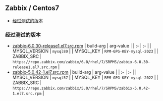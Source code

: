 ## Zabbix / Centos7 <!-- omit in toc -->

- [经过测试的版本](#经过测试的版本)


### 经过测试的版本
- [zabbix-6.0.30-release1.el7.src.rpm](https://repo.zabbix.com/zabbix/6.0/rhel/7/SRPMS/zabbix-6.0.30-release1.el7.src.rpm)
  | build-arg | arg-value |
  |     :-    |     :-    |
  | MYSQL_VERSION | `mysql80` |
  | MYSQL_KEY | `RPM-GPG-KEY-mysql-2023` |
  | ZABBIX_SRC | `https://repo.zabbix.com/zabbix/6.0/rhel/7/SRPMS/zabbix-6.0.30-release1.el7.src.rpm` |
- [zabbix-5.0.42-1.el7.src.rpm](https://repo.zabbix.com/zabbix/5.0/rhel/7/SRPMS/zabbix-5.0.42-1.el7.src.rpm)
  | build-arg | arg-value |
  |     :-    |     :-    |
  | MYSQL_VERSION | `mysql57` |
  | MYSQL_KEY | `RPM-GPG-KEY-mysql-2022` |
  | ZABBIX_SRC | `https://repo.zabbix.com/zabbix/5.0/rhel/7/SRPMS/zabbix-5.0.42-1.el7.src.rpm` |

